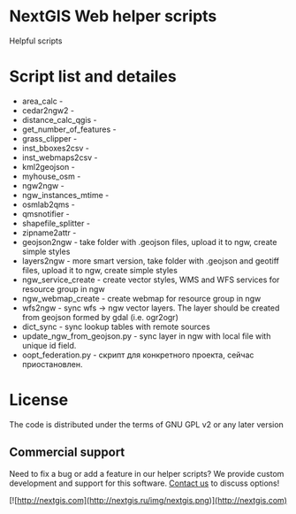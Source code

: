 # NextGIS Web helper scripts

Helpful scripts

# Script list and detailes

* area_calc - 
* cedar2ngw2 - 
* distance_calc_qgis - 
* get_number_of_features - 
* grass_clipper - 
* inst_bboxes2csv - 
* inst_webmaps2csv - 
* kml2geojson - 
* myhouse_osm - 
* ngw2ngw - 
* ngw_instances_mtime - 
* osmlab2qms - 
* qmsnotifier - 
* shapefile_splitter - 
* zipname2attr - 
* geojson2ngw - take folder with .geojson files, upload it to ngw, create simple styles
* layers2ngw - more smart version, take folder with .geojson and geotiff files, upload it to ngw, create simple styles
* ngw_service_create - create vector styles, WMS and WFS services for resource group in ngw
* ngw_webmap_create - create webmap for resource group in ngw
* wfs2ngw - sync wfs -> ngw vector layers. The layer should be created from geojson formed by gdal (i.e. ogr2ogr)
* dict_sync - sync lookup tables with remote sources
* update_ngw_from_geojson.py - sync layer in ngw with local file with unique id field.
* oopt_federation.py - скрипт для конкретного проекта, сейчас приостановлен.
 
# License

The code is distributed under the terms of GNU GPL v2 or any later version

Commercial support
----------
Need to fix a bug or add a feature in our helper scripts? We provide custom development and support for this software. [Contact us](http://nextgis.ru/en/contact/) to discuss options!

[![http://nextgis.com](http://nextgis.ru/img/nextgis.png)](http://nextgis.com)
